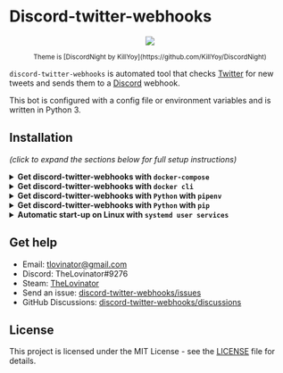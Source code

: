 # Discord-twitter-webhooks

<p align="center">
  <img src="https://raw.githubusercontent.com/TheLovinator1/discord-twitter-webhooks/master/Bot.png" />
</p>

<p align="center"><sup>Theme is [DiscordNight by KillYoy](https://github.com/KillYoy/DiscordNight)<sup></p>

`discord-twitter-webhooks` is automated tool that checks [Twitter](https://twitter.com) for new tweets and sends them to a [Discord](https://discord.com/) webhook.

This bot is configured with a config file or environment variables and is written in Python 3.

## Installation

*(click to expand the sections below for full setup instructions)*

<details>
<summary><b>Get discord-twitter-webhooks with <code>docker-compose</code></b></summary><br/><br/>

docker-compose.yml:

```yaml
version: "3"
services:
  discord-twitter-webhooks:
    image: thelovinator/discord-twitter-webhooks
    env_file:
      - .env
    container_name: discord-twitter-webhooks
    environment:
      - WEBHOOK_URL=${WEBHOOK_URL}
      - WEBHOOK_URL_ERROR=${WEBHOOK_URL_ERROR}
      - CONSUMER_KEY=${CONSUMER_KEY}
      - CONSUMER_SECRET=${CONSUMER_SECRET}
      - ACCESS_TOKEN=${ACCESS_TOKEN}
      - ACCESS_TOKEN_SECRET=${ACCESS_TOKEN_SECRET}
      - USERS_TO_FOLLOW=${USERS_TO_FOLLOW}
      - LOG_LEVEL=${LOG_LEVEL}
      - DISCORD_OWNER_ID=${DISCORD_OWNER_ID}
    restart: unless-stopped
```

This bot on [Docker Hub](https://hub.docker.com/repository/docker/thelovinator/discord-reminder-bot).

## Environment variables

No space should be between the equal sign in your .env.

Right click channel you want the tweets in -> Integrations -> Webhooks -> New Webhook -> Copy Webhook URL

* WEBHOOK_URL=https://discordapp.com/api/webhooks/582694/a3hmHAXItB_lzSYBx0-CeVeUDqac1vT
* WEBHOOK_URL_ERROR=https://discordapp.com/api/webhooks/58304394/a3CMwHAXItB_lzBx0-CeVPI1ac1vT
  
Go to [Twitter](https://developer.twitter.com/en/portal/apps/new) and create an app. If you don't get one try to fill out as much as possible. After it is created go to Keys and tokens. CONSUMER_KEY = API key, CONSUMER_SECRET = API key secret:

* CONSUMER_KEY=ASFkopkoasfPOFkopaf
* CONSUMER_SECRET=ASFkopkoasfPOFkopafASFkopkoasfPOFkopafASFkopkoasfPOFkopaf
* ACCESS_TOKEN=1294501204821094-kKPOASPKOFpkoaskfpo
* ACCESS_TOKEN_SECRET=ASKOpokfpkoaspofOPFPO2908iAKOPSFKPO

List of Twitter users to follow, comma separated list with no spaces.

* USERS_TO_FOLLOW=12549841489201410,18205090125,852185020125098

How much logging that should be sent to the terminal. Can be CRITICAL, ERROR, WARNING, INFO or DEBUG

* LOG_LEVEL=INFO

Enable Developer Mode in Discord settings and right click your username and Copy ID. This is used only for errors.

* DISCORD_OWNER_ID=126462229892694018

</details>
<details>
<summary><b>Get discord-twitter-webhooks with <code>docker cli</code></b></summary><br/><br/>

```console
docker run -d \
  --name=discord-twitter-webhooks \
  -e WEBHOOK_URL=https://discord.com/api/webhooks/151256151521/Drw1jBO9Xyo1hAVsvaNdI1d077dOsfsafAV-nxIDvH-XJeSIeAVavasvkM0Vu \
  -e WEBHOOK_URL_ERROR=https://discord.com/api/webhooks/151256151521/Drw1jBO9Xyo1hAVsvaNdI1d077dOsfsafAV-nxIDvH-XJeSIeAVavasvkM0Vu \
  -e CONSUMER_KEY=akaopspokfpofasfsaf \
  -e CONSUMER_SECRET=fsa0fskaopfsoapfkofskaopfskopafskopaf \
  -e ACCESS_TOKEN=1521521515-JeASFAd0cGtASifvSSaSFmIr4kopAw8V0oyiH6jN \
  -e ACCESS_TOKEN_SECRET=VlHAS12FYqkQdASFd5XvyunwPaS12F8zPMTZ6IZASF1No \
  -e USERS_TO_FOLLOW=1114707756,36803580 \
  -e LOG_LEVEL=INFO \
  -e DISCORD_OWNER_ID=126462229892694018 \
  --restart unless-stopped \
  thelovinator/discord-twitter-webhooks
```

This bot on [Docker Hub](https://hub.docker.com/repository/docker/thelovinator/discord-reminder-bot).

## Environment variables

No space should be between the equal sign in your .env.

Right click channel you want the tweets in -> Integrations -> Webhooks -> New Webhook -> Copy Webhook URL

* WEBHOOK_URL=https://discordapp.com/api/webhooks/582694/a3hmHAXItB_lzSYBx0-CeVeUDqac1vT
* WEBHOOK_URL_ERROR=https://discordapp.com/api/webhooks/58304394/a3CMwHAXItB_lzBx0-CeVPI1ac1vT
  
Go to [Twitter](https://developer.twitter.com/en/portal/apps/new) and create an app. If you don't get one try to fill out as much as possible. After it is created go to Keys and tokens. CONSUMER_KEY = API key, CONSUMER_SECRET = API key secret:

* CONSUMER_KEY=ASFkopkoasfPOFkopaf
* CONSUMER_SECRET=ASFkopkoasfPOFkopafASFkopkoasfPOFkopafASFkopkoasfPOFkopaf
* ACCESS_TOKEN=1294501204821094-kKPOASPKOFpkoaskfpo
* ACCESS_TOKEN_SECRET=ASKOpokfpkoaspofOPFPO2908iAKOPSFKPO

List of Twitter users to follow, comma separated list with no spaces.

* USERS_TO_FOLLOW=12549841489201410,18205090125,852185020125098

How much logging that should be sent to the terminal. Can be CRITICAL, ERROR, WARNING, INFO or DEBUG

* LOG_LEVEL=INFO

Enable Developer Mode in Discord settings and right click your username and Copy ID. This is used only for errors.

* DISCORD_OWNER_ID=126462229892694018

</details>
<details>
<summary><b>Get discord-twitter-webhooks with <code>Python</code> with <code>pipenv</code></b></summary>

* Install latest version of Python 3.9.
* Install pipenv
  * `pip install pipenv`
* Install requirements and make virtual environment
  * `pipenv install`
* Rename .env.example to .env and fill it with things from [Twitter](https://developer.twitter.com) and [TweeterID](https://tweeterid.com). If you don't want to use the .env-file you can add variables to your environment.
* Start the bot
  * `pipenv run python main.py`

## Environment variables

No space should be between the equal sign in your .env.

Right click channel you want the tweets in -> Integrations -> Webhooks -> New Webhook -> Copy Webhook URL

* WEBHOOK_URL=https://discordapp.com/api/webhooks/582694/a3hmHAXItB_lzSYBx0-CeVeUDqac1vT
* WEBHOOK_URL_ERROR=https://discordapp.com/api/webhooks/58304394/a3CMwHAXItB_lzBx0-CeVPI1ac1vT
  
Go to [Twitter](https://developer.twitter.com/en/portal/apps/new) and create an app. If you don't get one try to fill out as much as possible. After it is created go to Keys and tokens. CONSUMER_KEY = API key, CONSUMER_SECRET = API key secret:

* CONSUMER_KEY=ASFkopkoasfPOFkopaf
* CONSUMER_SECRET=ASFkopkoasfPOFkopafASFkopkoasfPOFkopafASFkopkoasfPOFkopaf
* ACCESS_TOKEN=1294501204821094-kKPOASPKOFpkoaskfpo
* ACCESS_TOKEN_SECRET=ASKOpokfpkoaspofOPFPO2908iAKOPSFKPO

List of Twitter users to follow, comma separated list with no spaces.

* USERS_TO_FOLLOW=12549841489201410,18205090125,852185020125098

How much logging that should be sent to the terminal. Can be CRITICAL, ERROR, WARNING, INFO or DEBUG

* LOG_LEVEL=INFO

Enable Developer Mode in Discord settings and right click your username and Copy ID. This is used only for errors.

* DISCORD_OWNER_ID=126462229892694018

</details>

<details>
<summary><b>Get discord-twitter-webhooks with <code>Python</code> with <code>pip</code></b></summary>

* Install latest version of Python 3 for your operating system
* Download project from GitHub and change directory into it
* (Optional) Create virtual environment:
  * `python -m venv .venv`
    * Activate virtual environment:
      * Windows:  `.\.venv\Scripts\activate`
      * Not windows:  `source .venv/bin/activate`
* Install requirements
  * `pip install -r requirements.txt`
* Rename .env.example to .env and fill it with things from [Twitter](https://developer.twitter.com) and [TweeterID](https://tweeterid.com). If you don't want to use the .env-file you can add variables to your environment.
* Start the bot (inside the activated virtual environment if you made one):
  * `python main.py`

## Environment variables

No space should be between the equal sign in your .env.

Right click channel you want the tweets in -> Integrations -> Webhooks -> New Webhook -> Copy Webhook URL

* WEBHOOK_URL=https://discordapp.com/api/webhooks/582694/a3hmHAXItB_lzSYBx0-CeVeUDqac1vT
* WEBHOOK_URL_ERROR=https://discordapp.com/api/webhooks/58304394/a3CMwHAXItB_lzBx0-CeVPI1ac1vT
  
Go to [Twitter](https://developer.twitter.com/en/portal/apps/new) and create an app. If you don't get one try to fill out as much as possible. After it is created go to Keys and tokens. CONSUMER_KEY = API key, CONSUMER_SECRET = API key secret:

* CONSUMER_KEY=ASFkopkoasfPOFkopaf
* CONSUMER_SECRET=ASFkopkoasfPOFkopafASFkopkoasfPOFkopafASFkopkoasfPOFkopaf
* ACCESS_TOKEN=1294501204821094-kKPOASPKOFpkoaskfpo
* ACCESS_TOKEN_SECRET=ASKOpokfpkoaspofOPFPO2908iAKOPSFKPO

List of Twitter users to follow, comma separated list with no spaces.

* USERS_TO_FOLLOW=12549841489201410,18205090125,852185020125098

How much logging that should be sent to the terminal. Can be CRITICAL, ERROR, WARNING, INFO or DEBUG

* LOG_LEVEL=INFO

Enable Developer Mode in Discord settings and right click your username and Copy ID. This is used only for errors.

* DISCORD_OWNER_ID=126462229892694018

</details>

<details>
<summary><b>Automatic start-up on Linux with <code>systemd user services</code></b></summary>

All the user services will be placed in ~/.config/systemd/user/.

User instance of systemd does not inherit any of the environment variables set in places like .bashrc so I recommend you use the .env file.

You may have to modify WorkingDirectory and/or ExecStart. The example have it cloned directly in home.

```ini
~/.config/systemd/user/discord-twitter-webhooks.service

[Unit]
Description=discord-twitter-webhooks
Wants=network-online.target
After=network-online.target

[Service]
Type=simple
WorkingDirectory=%h/discord-twitter-webhooks
ExecStart=/usr/bin/pipenv run python %h/discord-twitter-webhooks/main.py
Restart=always

[Install]
WantedBy=default.target
```

* Start the bot. (You can also use stop and restart instead of start)
  * `systemctl --user start discord-twitter-webhooks`

* Start bot automatically at boot. You may need to run `loginctl enable-linger`
  * `systemctl --user enable discord-twitter-webhooks`

* Check status
  * `systemctl --user status discord-twitter-webhooks`
  
* Reading the journal
  * `journalctl --user-unit discord-twitter-webhooks`

</details>

## Get help

* Email: [tlovinator@gmail.com](mailto:tlovinator@gmail.com)
* Discord: TheLovinator#9276
* Steam: [TheLovinator](https://steamcommunity.com/id/TheLovinator/)
* Send an issue: [discord-twitter-webhooks/issues](https://github.com/TheLovinator1/discord-twitter-webhooks/issues)
* GitHub Discussions: [discord-twitter-webhooks/discussions](https://github.com/TheLovinator1/discord-twitter-webhooks/discussions)

## License

This project is licensed under the MIT License - see the [LICENSE](LICENSE) file for details.
